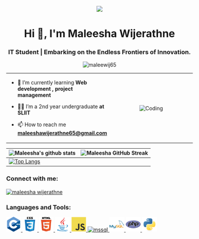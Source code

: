 <p align="center" ><img  src ="https://cdn0.iconfinder.com/data/icons/education-volume-3-3/48/113-512.png" width = 100px></p>
<h1 align="center">Hi 👋, I'm Maleesha Wijerathne</h1>
<h3 align="center">IT Student | Embarking on the Endless Frontiers of Innovation.</h3>

<p align="center"> <img src="https://komarev.com/ghpvc/?username=maleewij65&label=Profile%20views&color=0e75b6&style=flat" alt="maleewij65" /> </p>

<table align="center">
<tr border="none">
<td width="50%" align="left">
  
- 🌱 I’m currently learning **Web development , project management**

- 👩‍🎓 I’m a 2nd year undergraduate **at SLIIT**

- 📫 How to reach me **maleeshawijerathne65@gmail.com**
</td>
<td width="50%" align="center">

  <img align="center" alt="Coding" width="450" src="https://www.springboard.com/blog/wp-content/uploads/2022/06/coding.png">

  
  </td>
</tr>
</table>


| ![Maleesha's github stats](https://github-readme-stats.vercel.app/api?username=Maleewij65&show_icons=true&theme=tokyonight) | ![Maleesha GitHub Streak](https://github-readme-streak-stats.herokuapp.com/?user=Maleewij65&theme=tokyonight) |
| --- | --- |
| [![Top Langs](https://github-readme-stats.vercel.app/api/top-langs/?username=Maleewij65&layout=compact&theme=radical&hide=swift,c%23)](https://github.com/anuraghazra/github-readme-stats) |







  

<h3 align="left">Connect with me:</h3>
<p align="left">
<a href="https://linkedin.com/in/maleesha wijerathne" target="blank"><img align="center" src="https://raw.githubusercontent.com/rahuldkjain/github-profile-readme-generator/master/src/images/icons/Social/linked-in-alt.svg" alt="maleesha wijerathne" height="30" width="40" /></a>
</p>

<h3 align="left">Languages and Tools:</h3>
<p align="left"> <a href="https://www.w3schools.com/cpp/" target="_blank" rel="noreferrer"> <img src="https://raw.githubusercontent.com/devicons/devicon/master/icons/cplusplus/cplusplus-original.svg" alt="cplusplus" width="40" height="40"/> </a> <a href="https://www.w3schools.com/css/" target="_blank" rel="noreferrer"> <img src="https://raw.githubusercontent.com/devicons/devicon/master/icons/css3/css3-original-wordmark.svg" alt="css3" width="40" height="40"/> </a> <a href="https://www.w3.org/html/" target="_blank" rel="noreferrer"> <img src="https://raw.githubusercontent.com/devicons/devicon/master/icons/html5/html5-original-wordmark.svg" alt="html5" width="40" height="40"/> </a> <a href="https://www.java.com" target="_blank" rel="noreferrer"> <img src="https://raw.githubusercontent.com/devicons/devicon/master/icons/java/java-original.svg" alt="java" width="40" height="40"/> </a> <a href="https://developer.mozilla.org/en-US/docs/Web/JavaScript" target="_blank" rel="noreferrer"> <img src="https://raw.githubusercontent.com/devicons/devicon/master/icons/javascript/javascript-original.svg" alt="javascript" width="40" height="40"/> </a> <a href="https://www.microsoft.com/en-us/sql-server" target="_blank" rel="noreferrer"> <img src="https://www.svgrepo.com/show/303229/microsoft-sql-server-logo.svg" alt="mssql" width="40" height="40"/> </a> <a href="https://www.mysql.com/" target="_blank" rel="noreferrer"> <img src="https://raw.githubusercontent.com/devicons/devicon/master/icons/mysql/mysql-original-wordmark.svg" alt="mysql" width="40" height="40"/> </a> <a href="https://www.php.net" target="_blank" rel="noreferrer"> <img src="https://raw.githubusercontent.com/devicons/devicon/master/icons/php/php-original.svg" alt="php" width="40" height="40"/> </a> <a href="https://www.python.org" target="_blank" rel="noreferrer"> <img src="https://raw.githubusercontent.com/devicons/devicon/master/icons/python/python-original.svg" alt="python" width="40" height="40"/> </a> </p>



